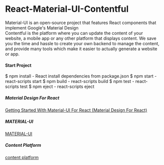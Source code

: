 # React-Material-UI-Contentful 

Material-UI is an open-source project that features React components that implement Google's Material Design
<br/>
Contentful is the platform where you can update the content of your website, a mobile app or any other platform that displays content. We save you the time and hassle to create your own backend to manage the content, and provide many tools which make it easier to actually generate a website or app.




#### Start Project

$ npm install - React install dependencies from package.json
$ npm start - react-scripts start
$ npm build - react-scripts build
$ npm test - react-scripts test
$ npm eject - react-scripts eject






##### Material Design For React
[Getting Started With Material-UI For React (Material Design For React)](https://medium.com/codingthesmartway-com-blog/getting-started-with-material-ui-for-react-material-design-for-react-364b2688b555)


##### MATERIAL-UI
[MATERIAL-UI](https://material-ui.com/)


##### Content Platform
[content platform](https://www.contentful.com/)